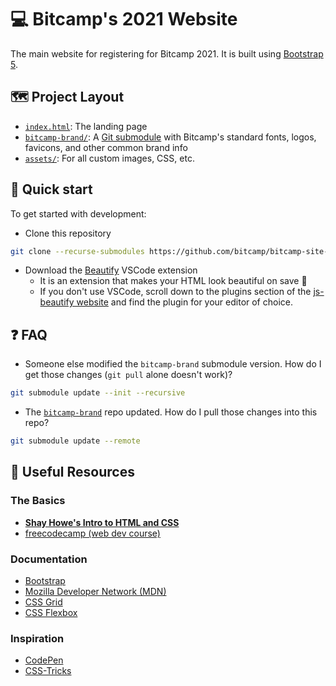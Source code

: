 # 💻 Bitcamp's 2021 Website
The main website for registering for Bitcamp 2021. It is built using [Bootstrap 5](https://getbootstrap.com/).

## 🗺️ Project Layout
- [`index.html`](/index.html): The landing page
- [`bitcamp-brand/`](bitcamp-brand/): A [Git submodule](https://git-scm.com/book/en/v2/Git-Tools-Submodules) with Bitcamp's standard fonts, logos, favicons, and other common brand info
- [`assets/`](/assets): For all custom images, CSS, etc.

## 🚀 Quick start
To get started with development:
- Clone this repository
```bash
git clone --recurse-submodules https://github.com/bitcamp/bitcamp-site-2021
```
- Download the [Beautify](https://marketplace.visualstudio.com/items?itemName=HookyQR.beautify) VSCode extension
  - It is an extension that makes your HTML look beautiful on save 💅
  - If you don't use VSCode, scroll down to the plugins section of the [js-beautify website](https://beautifier.io/) and find the plugin for your editor of choice.

## ❓ FAQ
- Someone else modified the `bitcamp-brand` submodule version. How do I get those changes (`git pull` alone doesn't work)?
```bash
git submodule update --init --recursive
```
- The [`bitcamp-brand`](https://github.com/bitcamp/bitcamp-brand) repo updated. How do I pull those changes into this repo?
```bash
git submodule update --remote
```

## 🔗 Useful Resources
### The Basics
- **[Shay Howe's Intro to HTML and CSS](http://learn.shayhowe.com/html-css/)**
- [freecodecamp (web dev course)](http://www.freecodecamp.com/)

### Documentation
- [Bootstrap](https://getbootstrap.com/docs/)
- [Mozilla Developer Network (MDN)](https://developer.mozilla.org/en-US/)
- [CSS Grid](https://css-tricks.com/snippets/css/complete-guide-grid/)
- [CSS Flexbox](https://css-tricks.com/snippets/css/a-guide-to-flexbox/)

### Inspiration
- [CodePen](https://codepen.io/)
- [CSS-Tricks](https://css-tricks.com/)
